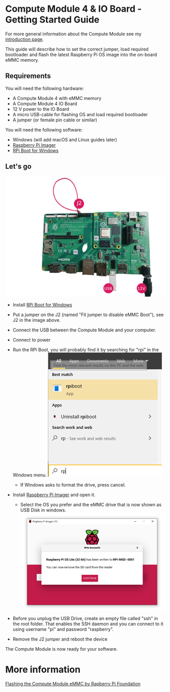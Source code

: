 # Compute Module 4 & IO Board - Getting Started Guide

For more general information about the Compute Module see my [introduction page](README.md).

This guide will describe how to set the correct jumper, load required bootloader and flash the latest Raspberry Pi OS image into the on-board eMMC memory.

## Requirements

You will need the following hardware:
- A Compute Module 4 with eMMC memory
- A Compute Module 4 IO Board
- 12 V power to the IO Board
- A micro USB-cable for flashing OS and load required bootloader
- A jumper (or female pin cable or similar)

You will need the following software:
- Windows (will add macOS and Linux guides later)
- [Raspberry Pi Imager](https://www.raspberrypi.org/software/)
- [RPi Boot for Windows](https://github.com/raspberrypi/usbboot/raw/master/win32/rpiboot_setup.exe)

## Let's go

![Compute Module 4 with IO Board](images/cm4-breakout.png)

- Install [RPi Boot for Windows](https://github.com/raspberrypi/usbboot/raw/master/win32/rpiboot_setup.exe)
- Put a jumper on the J2 (named "Fit jumper to disable eMMC Boot"), see J2 in the image above.
- Connect the USB between the Compute Module and your computer.
- Connect to power

- Run the RPi Boot, you will probably find it by searching for "rpi" in the Windows menu.
![rpiboot](images/rpiboot.png)
  - If Windows asks to format the drive, press cancel.
- Install [Raspberry Pi Imager](https://www.raspberrypi.org/software/) and open it.
  - Select the OS you prefer and the eMMC drive that is now shown as USB Disk in windows.
  ![CM4 flashed](images/cm4-flashed.png)
- Before you unplug the USB Drive, create an empty file called "ssh" in the root folder. That enables the SSH daemon and you can connect to it using username "pi" and password "raspberry".
- Remove the J2 jumper and reboot the device

The Compute Module is now ready for your software.

# More information

[Flashing the Compute Module eMMC by Rapberry Pi Foundation](https://www.raspberrypi.org/documentation/hardware/computemodule/cm-emmc-flashing.md)
